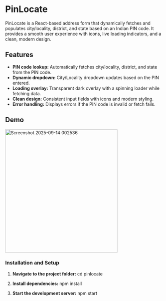 # PinLocate

PinLocate is a React-based address form that dynamically fetches and populates city/locality, district, and state based on an Indian PIN code. It provides a smooth user experience with icons, live loading indicators, and a clean, modern design.

## Features

- **PIN code lookup:** Automatically fetches city/locality, district, and state from the PIN code.
- **Dynamic dropdown:** City/Locality dropdown updates based on the PIN entered.
- **Loading overlay:** Transparent dark overlay with a spinning loader while fetching data.
- **Clean design:** Consistent input fields with icons and modern styling.
- **Error handling:** Displays errors if the PIN code is invalid or fetch fails.

## Demo

<img width="360" height="394" alt="Screenshot 2025-09-14 002536" src="https://github.com/user-attachments/assets/f508d733-bd2b-43ae-bdb2-03314d96ba23" />

### Installation and Setup

1. **Navigate to the project folder:**
   cd pinlocate

2. **Install dependencies:**
   npm install


3. **Start the development server:**
    npm start



